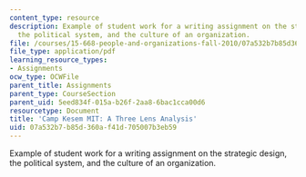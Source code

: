 ```yaml
---
content_type: resource
description: Example of student work for a writing assignment on the strategic design,
  the political system, and the culture of an organization.
file: /courses/15-668-people-and-organizations-fall-2010/07a532b7b85d360af41d705007b3eb59_MIT15_668F10_paper01.pdf
file_type: application/pdf
learning_resource_types:
- Assignments
ocw_type: OCWFile
parent_title: Assignments
parent_type: CourseSection
parent_uid: 5eed834f-015a-b26f-2aa8-6bac1cca00d6
resourcetype: Document
title: 'Camp Kesem MIT: A Three Lens Analysis'
uid: 07a532b7-b85d-360a-f41d-705007b3eb59
---
```

Example of student work for a writing assignment on the strategic design, the political system, and the culture of an organization.

